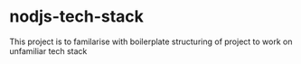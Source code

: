 # nodjs-tech-stack
This project is to familarise with boilerplate structuring of project to work on unfamiliar tech stack
